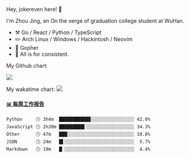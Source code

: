 Hey, jokereven here! 👋

I'm Zhou Jing, an On the verge of graduation college student at WuHan.

-   :hammer_and_pick: Go / React / Python / TypeScript
-   :pencil2: Arch Linux / Windows / Hackintosh / Neovim
-   :seedling: Gopher
-   :thought_balloon: All is for consistent.

My Github chart:

![](https://ghchart.rshah.org/JonnieWayy)

My wakatime chart:
![](https://wakatime.com/share/@jokereven/1679dc82-4bf9-4b63-9203-390d608503de.png)

<!-- waka-box start -->
#### <a href="https://gist.github.com/9f8118785e2d128d746db5f61b0e0a2a" target="_blank">📊 每周工作报告</a>
```text
Python     🕓 3h4m  ███████████▊░░░░░░░░░░░░░░░░ 42.0%
JavaScript 🕓 2h30m █████████▌░░░░░░░░░░░░░░░░░░ 34.3%
Other      🕓 47m   ███░░░░░░░░░░░░░░░░░░░░░░░░░ 10.8%
JSON       🕓 24m   █▌░░░░░░░░░░░░░░░░░░░░░░░░░░  5.7%
Markdown   🕓 19m   █▏░░░░░░░░░░░░░░░░░░░░░░░░░░  4.4%
```
<!-- Powered by https://github.com/journey-ad/waka-box-go . -->
<!-- waka-box end -->
